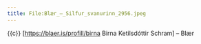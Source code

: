 ```yaml
---
title: File:Blær_–_Silfur_svanurinn_2956.jpeg
---
```


{{c}} [https://blaer.is/profill/birna Birna Ketilsdóttir Schram] – Blær
